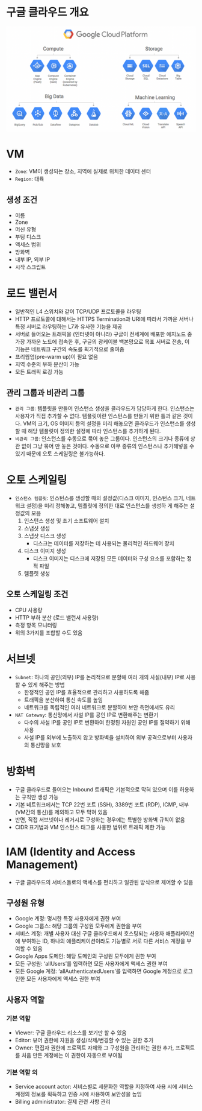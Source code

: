 # 구글 클라우드 개요

![overview](https://github.com/seungwonbased/TIL/blob/main/GoogleCloud/assets/overview.png)

# VM

- `Zone`: VM이 생성되는 장소, 지역에 실제로 위치한 데이터 센터
- `Region`: 대륙

## 생성 조건

- 이름
- Zone
- 머신 유형
- 부팅 디스크
- 액세스 범위
- 방화벽
- 내부 IP, 외부 IP
- 시작 스크립트

# 로드 밸런서

- 일반적인 L4 스위치와 같이 TCP/UDP 프로토콜을 라우팅
- HTTP 프로토콜에 대해서는 HTTPS Termination과 URI에 따라서 가까운 서버나 특정 서버로 라우팅하는 L7과 유사한 기능을 제공
- 서버로 들어오는 트래픽을 (인터넷이 아니라) 구글이 전세계에 배포한 에지노드 중 가장 가까운 노드에 접속한 후, 구글의 광케이블 백본망으로 목표 서버로 전송, 이 기능은 네트워크 구간의 속도를 획기적으로 줄여줌
- 프리웜업(pre-warm up)이 필요 없음
- 지역 수준의 부하 분산이 가능
- 모든 트래픽 로깅 가능

## 관리 그룹과 비관리 그룹

- `관리 그룹`: 템플릿을 만들어 인스턴스 생성을 클라우드가 담당하게 한다. 인스턴스는 사용자가 직접 추가할 수 없다. 템플릿이란 인스턴스를 만들기 위한 틀과 같은 것이다. VM의 크기, OS 이미지 등의 설정을 미리 해놓으면 클라우드가 인스턴스를 생성할 때 해당 템플릿이 정의한 설정에 따라 인스턴스를 추가하게 된다.
- `비관리 그룹`: 인스턴스를 수동으로 묶어 놓은 그룹이다. 인스턴스의 크기나 종류에 상관 없이 그냥 묶어
만 놓은 것이다. 수동으로 아무 종류의 인스턴스나 추가해넣을 수 있기 때문에 오토 스케일링은 불가능하다.

# 오토 스케일링

- `인스턴스 템플릿`: 인스턴스를 생성할 때의 설정값(디스크 이미지, 인스턴스 크기, 네트워크 설정)을 미리 정해놓고, 템플릿에 정의한 대로 인스턴스를 생성하 게 해주는 설정값의 모음
    1. 인스턴스 생성 및 초기 소프트웨어 설치
    2. 스냅샷 생성
    3. 스냅샷 디스크 생성
        - 디스크는 데이터를 저장하는 데 사용되는 물리적인 하드웨어 장치
    4. 디스크 이미지 생성
        - 디스크 이미지는 디스크에 저장된 모든 데이터와 구성 요소를 포함하는 정적 파일
    5. 템플릿 생성

## 오토 스케일링 조건

- CPU 사용량
- HTTP 부하 분산 (로드 밸런서 사용량)
- 측정 항목 모니터링
- 위의 3가지를 조합할 수도 있음

# 서브넷

- `Subnet`: 하나의 공인(외부) IP를 논리적으로 분할해 여러 개의 사설(내부) IP로 사용할 수 있게 해주는 방법
    - 한정적인 공인 IP를 효율적으로 관리하고 사용하도록 해줌
    - 트래픽을 분산하여 통신 속도를 높임
    - 네트워크를 독립적인 여러 네트워크로 분할하여 보안 측면에서도 유리
- `NAT Gateway`: 통신망에서 사설 IP를 공인 IP로 변환해주는 변환기
    - 다수의 사설 IP를 공인 IP로 변환하여 한정된 자원인 공인 IP를 절약하기 위해 사용
    - 사설 IP를 외부에 노출하지 않고 방화벽을 설치하여 외부 공격으로부터 사용자의 통신망을 보호

# 방화벽

- 구글 클라우드로 들어오는 Inbound 트래픽은 기본적으로 막혀 있으며 이를 허용하는 규칙만 생성 가능
- 기본 네트워크에서는 TCP 22번 포트 (SSH), 3389번 포트 (RDP), ICMP, 내부(VM간의 통신)를 제외하고 모두 막혀 있음
- 반면, 직접 서브넷이나 레거시로 구성하는 경우에는 특별한 방화벽 규칙이 없음
- CIDR 표기법과 VM 인스턴스 태그를 사용한 범위로 트래픽 제한 가능

# IAM (Identity and Access Management)

- 구글 클라우드의 서비스들로의 액세스를 편리하고 일관된 방식으로 제어할 수 있음

## 구성원 유형

- Google 계정: 명시한 특정 사용자에게 권한 부여
- Google 그룹스: 해당 그룹의 구성원 모두에게 권한을 부여
- 서비스 계정: 개별 사용자 대신 구글 클라우드에서 호스팅되는 사용자 애플리케이션에 부여하는 ID, 하나의 애플리케이션이라도 기능별로 서로 다른 서비스 계정을 부여할 수 있음
- Google Apps 도메인: 해당 도메인의 구성원 모두에게 권한 부여
- 모든 구성원: ‘allUsers’를 입력하면 모든 사용자에게 액세스 권한 부여
- 모든 Google 계정: ‘allAuthenticatedUsers’를 입력하면 Google 계정으로 로그인한 모든 사용자에게 액세스 권한 부여

## 사용자 역할

### 기본 역할

- Viewer: 구글 클라우드 리소스를 보기만 할 수 있음
- Editor: 뷰어 권한에 자원을 생성/삭제/변경할 수 있는 권한 추가
- Owner: 편집자 권한에 프로젝트 자체와 그 구성원을 관리하는 권한 추가, 프로젝트를 처음 만든 계정에는 이 권한이 자동으로 부여됨

### 기본 역할 외

- Service account actor: 서비스별로 세분화한 역할을 지정하여 사용 시에 서비스 계정의 정보를 획득하고 인증 시에 사용하여 보안성을 높임
- Billing administrator: 결제 관련 사항 관리